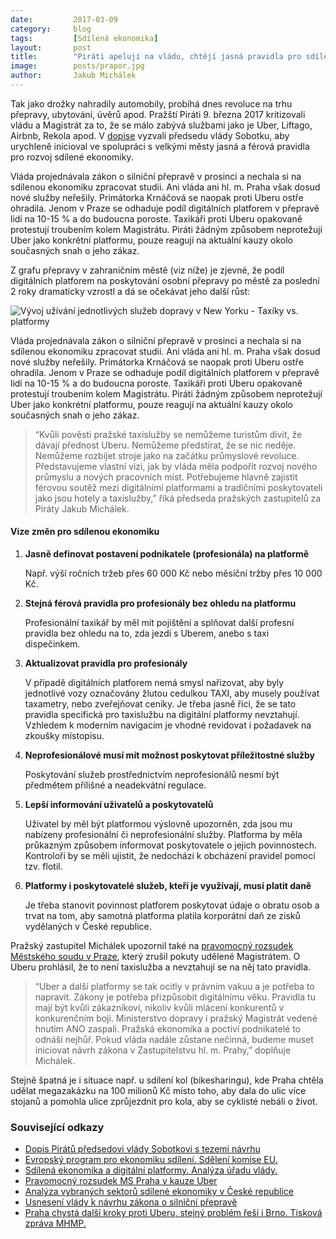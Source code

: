 ```yaml
---
date:         2017-03-09
category:     blog
tags:         [Sdílená ekonomika]
layout:       post
title:        "Piráti apelují na vládu, chtějí jasná pravidla pro sdílenou ekonomiku." 
image:        posts/prapor.jpg
author:       Jakub Michálek
---
```


Tak jako drožky nahradily automobily, probíhá dnes revoluce na trhu přepravy, ubytování, úvěrů apod. Pražští Piráti 9. března 2017 kritizovali vládu a Magistrát za to, že se málo zabývá službami jako je Uber, Liftago, Airbnb, Rekola apod. V [dopise][dopis] vyzvali předsedu vlády Sobotku, aby urychleně inicioval ve spolupráci s velkými městy jasná a férová pravidla pro rozvoj sdílené ekonomiky.

Vláda projednávala zákon o silniční přepravě v prosinci a nechala si na sdílenou ekonomiku zpracovat studii. Ani vláda ani hl. m. Praha však dosud nové služby neřešily. Primátorka Krnáčová se naopak proti Uberu ostře ohradila. Jenom v Praze se odhaduje podíl digitálních platforem v přepravě lidí na 10-15 % a do budoucna poroste. Taxikáři proti Uberu opakovaně protestují troubením kolem Magistrátu. Piráti žádným způsobem neprotežují Uber jako konkrétní platformu, pouze reagují na aktuální kauzy okolo současných snah o jeho zákaz.

Z grafu přepravy v zahraničním městě (viz níže) je zjevné, že podíl digitálních platforem na poskytování osobní přepravy po městě za poslední 2 roky dramaticky vzrostl a dá se očekávat jeho další růst:

![Vývoj užívání jednotlivých služeb dopravy v New Yorku - Taxíky vs. platformy](https://a.pirati.cz/praha/img/posts/graf-taxisluzby.png "Vývoj užívání jednotlivých služeb dopravy v New Yorku - taxíky vs. platformy")

Vláda projednávala zákon o silniční přepravě v prosinci a nechala si na sdílenou ekonomiku zpracovat studii. Ani vláda ani hl. m. Praha však dosud nové služby neřešily. Primátorka Krnáčová se naopak proti Uberu ostře ohradila. Jenom v Praze se odhaduje podíl digitálních platforem v přepravě lidí na 10-15 % a do budoucna poroste. Taxikáři proti Uberu opakovaně protestují troubením kolem Magistrátu. Piráti žádným způsobem neprotežují Uber jako konkrétní platformu, pouze reagují na aktuální kauzy okolo současných snah o jeho zákaz.

> “Kvůli pověsti pražské taxislužby se nemůžeme turistům divit, že dávají přednost Uberu. Nemůžeme předstírat, že se nic neděje. Nemůžeme rozbíjet stroje jako na začátku průmyslové revoluce. Představujeme vlastní vizi, jak by vláda měla podpořit rozvoj nového průmyslu a nových pracovních míst. Potřebujeme hlavně zajistit férovou soutěž mezi digitálními platformami a tradičními poskytovateli jako jsou hotely a taxislužby,” říká předseda pražských zastupitelů za Piráty Jakub Michálek.

#### Vize změn pro sdílenou ekonomiku

1. **Jasně definovat postavení podnikatele (profesionála) na platformě**

   Např. výší ročních tržeb přes 60 000 Kč nebo měsíční tržby přes 10 000 Kč.

2. **Stejná férová pravidla pro profesionály bez ohledu na platformu**

   Profesionální taxikář by měl mít pojištění a splňovat další profesní pravidla bez ohledu na to, zda jezdí s Uberem, anebo s taxi dispečinkem.

3. **Aktualizovat pravidla pro profesionály**

   V případě digitálních platforem nemá smysl nařizovat, aby byly jednotlivé vozy označovány žlutou cedulkou TAXI, aby musely používat taxametry, nebo zveřejňovat ceníky. Je třeba jasně říci, že se tato pravidla specifická pro taxislužbu na digitální platformy nevztahují. Vzhledem k moderním navigacím je vhodné revidovat i požadavek na zkoušky místopisu.

4. **Neprofesionálové musí mít možnost poskytovat příležitostné služby**

   Poskytování služeb prostřednictvím neprofesionálů nesmí být předmětem přílišné a neadekvátní regulace.

5. **Lepší informování uživatelů a poskytovatelů**

   Uživatel by měl být platformou výslovně upozorněn, zda jsou mu nabízeny profesionální či neprofesionální služby. Platforma by měla průkazným způsobem informovat poskytovatele o jejich povinnostech. Kontroloři by se měli ujistit, že nedochází k obcházení pravidel pomocí tzv. flotil.

6. **Platformy i poskytovatelé služeb, kteří je využívají, musí platit daně**

   Je třeba stanovit povinnost platforem poskytovat údaje o obratu osob a trvat na tom, aby samotná platforma platila korporátní daň ze zisků vydělaných v České republice.

Pražský zastupitel Michálek upozornil také na [pravomocný rozsudek Městského soudu v Praze](https://github.com/pirati-byro/spisy-zk-pha-2016/blob/master/4904-uber-v-praze/02b-rozsudek/rozsudek.PDF), který zrušil pokuty udělené Magistrátem. O Uberu prohlásil, že to není taxislužba a nevztahují se na něj tato pravidla. 

> “Uber a další platformy se tak ocitly v právním vakuu a je potřeba to napravit. Zákony je potřeba přizpůsobit digitálnímu věku. Pravidla tu mají být kvůli zákazníkovi, nikoliv kvůli mlácení konkurentů v konkurenčním boji. Ministerstvo dopravy i pražský Magistrát vedené hnutím ANO zaspali. Pražská ekonomika a poctiví podnikatelé to odnáší nejhůř. Pokud vláda nadále zůstane nečinná, budeme muset iniciovat návrh zákona v Zastupitelstvu hl. m. Prahy,” doplňuje Michálek. 

Stejně špatná je i situace např. u sdílení kol (bikesharingu), kde Praha chtěla udělat megazakázku na 100 milionů Kč místo toho, aby dala do ulic více stojanů a pomohla ulice zprůjezdnit pro kola, aby se cyklisté nebáli o život. 

### Související odkazy 

* [Dopis Pirátů předsedovi vlády Sobotkovi s tezemi návrhu][dopis]
* [Evropský program pro ekonomiku sdílení. Sdělení komise EU.](http://ec.europa.eu/DocsRoom/documents/16881/attachments/2/translations/cs/renditions/native)
* [Sdílená ekonomika a digitální platformy. Analýza úřadu vlády.](https://ulozto.cz/!W5uFmvS2Ncw4/analyza-sdilena-ekonomika-pdf)
* [Pravomocný rozsudek MS Praha v kauze Uber](https://github.com/pirati-byro/spisy-zk-pha-2016/blob/master/4904-uber-v-praze/02b-rozsudek/rozsudek.PDF)
* [Analýza vybraných sektorů sdílené ekonomiky v České republice](https://a.pirati.cz/praha/dokumenty/55423/63472/653276/priloha001.pdf)
* [Usnesení vlády k návrhu zákona o silniční přepravě](https://apps.odok.cz/attachment/-/down/RCIAAGWBX459)
* [Praha chystá další kroky proti Uberu, stejný problém řeší i Brno. Tisková zpráva MHMP.](http://www.praha.eu/jnp/cz/o_meste/magistrat/tiskovy_servis/tiskove_zpravy/praha_chysta_dalsi_kroky_proti_uberu.html)

[dopis]: https://github.com/pirati-byro/spisy-parl-2016/blob/master/5700-podnet-vlade-sdilena-ekonomika/01-dopis/main.pdf

